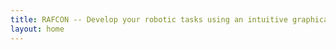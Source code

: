 ```yaml
---
title: RAFCON -- Develop your robotic tasks using an intuitive graphical user interface
layout: home
---
```

